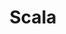 ---
title: Scala
description: I used to be a Scala developer. All posts I had written on that topic go here.

# Badge style
style:
    background: "#811f1fff"
    color: "#ffffffff"
---